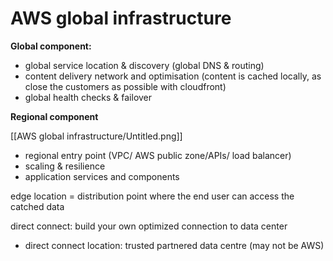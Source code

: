 # AWS global infrastructure

**Global component:**

- global service location & discovery (global DNS & routing)
- content delivery network and optimisation (content is cached locally, as close the customers as possible with cloudfront)
- global health checks & failover

**Regional component**

[[AWS global infrastructure/Untitled.png]]

- regional entry point (VPC/ AWS public zone/APIs/ load balancer)
- scaling & resilience
- application services and components

edge location = distribution point where the end user can access the catched data

direct connect: build your own optimized connection to data center

- direct connect location: trusted partnered data centre (may not be AWS)
